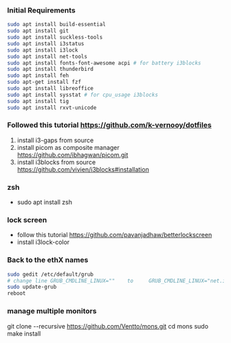 ### Initial Requirements

```bash
sudo apt install build-essential
sudo apt install git
sudo apt install suckless-tools
sudo apt install i3status
sudo apt install i3lock
sudo apt install net-tools
sudo apt install fonts-font-awesome acpi # for battery i3blocks
sudo apt install thunderbird
sudo apt install feh
sudo apt-get install fzf
sudo apt install libreoffice
sudo apt install sysstat # for cpu_usage i3blocks
sudo apt install tig
sudo apt install rxvt-unicode
```

### Followed this tutorial https://github.com/k-vernooy/dotfiles
1. install i3-gaps from source
2. install picom as composite manager https://github.com/ibhagwan/picom.git
3. install i3blocks from source https://github.com/vivien/i3blocks#installation


### zsh

- sudo apt install zsh

### lock screen
- follow this tutorial https://github.com/pavanjadhaw/betterlockscreen 
- install i3lock-color


### Back to the ethX names

```bash
sudo gedit /etc/default/grub
# change line GRUB_CMDLINE_LINUX=""    to     GRUB_CMDLINE_LINUX="net.ifnames=0 biosdevname=0" 
sudo update-grub
reboot
```

### manage multiple monitors
git clone --recursive https://github.com/Ventto/mons.git
cd mons
sudo make install

